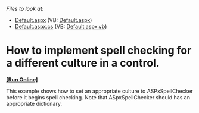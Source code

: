 <!-- default file list -->
*Files to look at*:

* [Default.aspx](./CS/WebSite/Default.aspx) (VB: [Default.aspx](./VB/WebSite/Default.aspx))
* [Default.aspx.cs](./CS/WebSite/Default.aspx.cs) (VB: [Default.aspx.vb](./VB/WebSite/Default.aspx.vb))
<!-- default file list end -->
# How to implement  spell checking for a different culture in a control.
<!-- run online -->
**[[Run Online]](https://codecentral.devexpress.com/e2970/)**
<!-- run online end -->


<p>This example shows how to set an appropriate culture to ASPxSpellChecker before it begins spell checking. Note that ASpxSpellChecker should has an appropriate dictionary.</p>

<br/>


